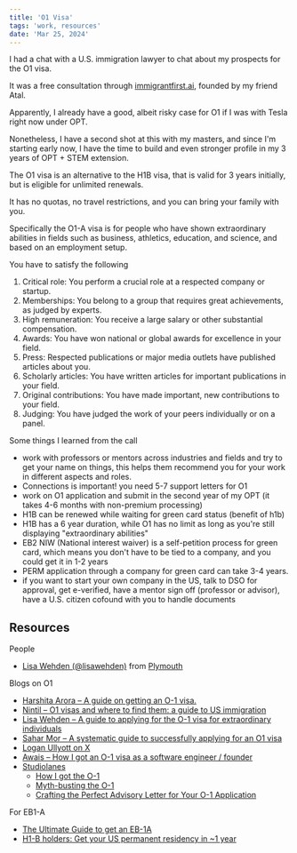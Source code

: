 ```yaml
---
title: 'O1 Visa'
tags: 'work, resources'
date: 'Mar 25, 2024'
---
```


I had a chat with a U.S. immigration lawyer to chat about my prospects for the O1 visa.

It was a free consultation through [immigrantfirst.ai](https://immigrantfirst.ai/login), founded by my friend Atal.

Apparently, I already have a good, albeit risky case for O1 if I was with Tesla right now under OPT.

Nonetheless, I have a second shot at this with my masters, and since I'm starting early now, I have the time to build and even stronger profile in my 3 years of OPT + STEM extension.

The O1 visa is an alternative to the H1B visa, that is valid for 3 years initially, but is eligible for unlimited renewals.

It has no quotas, no travel restrictions, and you can bring your family with you.

Specifically the O1-A visa is for people who have shown extraordinary abilities in fields such as business, athletics, education, and science, and based on an employment setup.

You have to satisfy the following

1. Critical role: You perform a crucial role at a respected
   company or startup.
2. Memberships: You belong to a group that requires great
   achievements, as judged by experts.
3. High remuneration: You receive a large salary or other
   substantial compensation.
4. Awards: You have won national or global awards for
   excellence in your field.
5. Press: Respected publications or major media
   outlets have published articles about you.
6. Scholarly articles: You have written articles for important
   publications in your field.
7. Original contributions: You have made important, new contributions to your field.
8. Judging: You have judged the work of your peers
   individually or on a panel.

Some things I learned from the call

- work with professors or mentors across industries and fields and try to get your name on things, this helps them recommend you for your work in different aspects and roles.
- Connections is important! you need 5-7 support letters for O1
- work on O1 application and submit in the second year of my OPT (it takes 4-6 months with non-premium processing)
- H1B can be renewed while waiting for green card status (benefit of h1b)
- H1B has a 6 year duration, while O1 has no limit as long as you're still displaying "extraordinary abilities"
- EB2 NIW (National interest waiver) is a self-petition process for green card, which means you don't have to be tied to a company, and you could get it in 1-2 years
- PERM application through a company for green card can take 3-4 years.
- if you want to start your own company in the US, talk to DSO for approval, get e-verified, have a mentor sign off (professor or advisor), have a U.S. citizen cofound with you to handle documents

## Resources

People

- [Lisa Wehden (@lisawehden)](https://twitter.com/LisaWehden) from [Plymouth](https://www.plymouthstreet.com/)

Blogs on O1

- [Harshita Arora – A guide on getting an O-1 visa.](https://harshitaarora.com/page/2/)
- [Nintil – O1 visas and where to find them: a guide to US immigration](https://nintil.com/us-immigration)
- [Lisa Wehden – A guide to applying for the O-1 visa for extraordinary individuals](https://www.lisawehden.com/2021/05/a-guide-to-applying-for-the-o-1-visa-for-extraordinary-individuals/)
- [Sahar Mor – A systematic guide to successfully applying for an O1 visa](https://saharmor.medium.com/a-systematic-guide-to-successfully-apply-for-an-o1-visa-ebe126fc39e6)
- [Logan Ullyott on X](https://twitter.com/Loganullyott/status/1619855495350853632?lang=en&curius=2790)
- [Awais – How I got an O-1 visa as a software engineer / founder](https://blog.awais.io/o1-visa/)
- [Studiolanes](https://blog.studiolanes.com/)
  - [How I got the O-1](https://blog.studiolanes.com/posts/how-i-got-the-o1)
  - [Myth-busting the O-1](https://blog.studiolanes.com/posts/mythbusting-the-o1)
  - [Crafting the Perfect Advisory Letter for Your O-1 Application](https://blog.studiolanes.com/posts/crafting-a-letter)

For EB1-A

- [The Ultimate Guide to get an EB-1A](https://debarghyadas.com/writes/eb1-ultimate-guide/)
- [H1-B holders: Get your US permanent residency in ~1 year](https://writing.nikunjk.com/p/permanent-residency)
